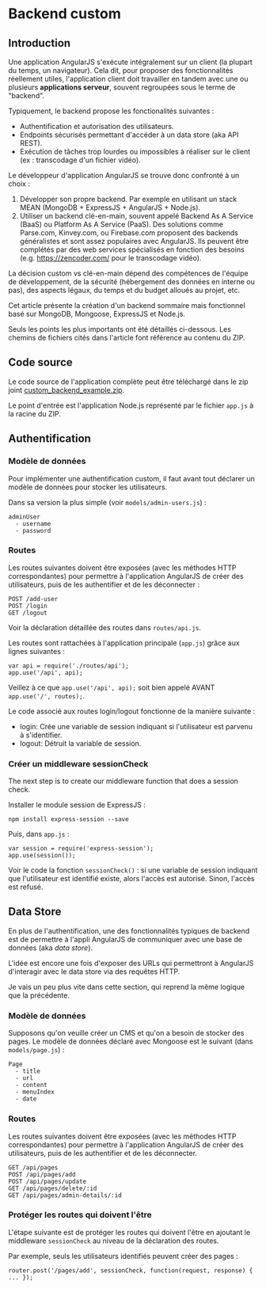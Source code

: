 Backend custom
==============

Introduction
------------

Une application AngularJS s'exécute intégralement sur un client (la plupart du temps, un navigateur). Cela dit, pour proposer des fonctionnalités réellement utiles, l'application client doit travailler en tandem avec une ou plusieurs **applications serveur**, souvent regroupées sous le terme de "backend".

Typiquement, le backend propose les fonctionalités suivantes :
- Authentification et autorisation des utilisateurs.
- Endpoints sécurisés permettant d'accéder à un data store (aka API REST).
- Exécution de tâches trop lourdes ou impossibles à réaliser sur le client (ex : transcodage d'un fichier vidéo).

Le développeur d'application AngularJS se trouve donc confronté à un choix :

1. Développer son propre backend. Par exemple en utilisant un stack MEAN (MongoDB + ExpressJS + AngularJS + Node.js).
2. Utiliser un backend clé-en-main, souvent appelé Backend As A Service (BaaS) ou Platform As A Service (PaaS). Des solutions comme Parse.com, Kinvey.com, ou Firebase.com proposent des backends généralistes et sont assez populaires avec AngularJS. Ils peuvent être complétés par des web services spécialisés en fonction des besoins (e.g. https://zencoder.com/ pour le transcodage vidéo).

La décision custom vs clé-en-main dépend des compétences de l'équipe de développement, de la sécurité (hébergement des données en interne ou pas), des aspects légaux, du temps et du budget alloués au projet, etc.

Cet article présente la création d'un backend sommaire mais fonctionnel basé sur MongoDB, Mongoose, ExpressJS et Node.js.

Seuls les points les plus importants ont été détaillés ci-dessous. Les chemins de fichiers cités dans l'article font référence au contenu du ZIP.



Code source
-----------

Le code source de l'application complète peut être téléchargé dans le zip joint [custom_backend_example.zip](custom_backend_example.zip).

Le point d'entrée est l'application Node.js représenté par le fichier `app.js` à la racine du ZIP.



Authentification
----------------


### Modèle de données

Pour implémenter une authentification custom, il faut avant tout déclarer un modèle de données pour stocker les utilisateurs.

Dans sa version la plus simple (voir `models/admin-users.js`) :

```
adminUser
  - username
  - password
```


### Routes

Les routes suivantes doivent être exposées (avec les méthodes HTTP correspondantes) pour permettre à l'application AngularJS de créer des utilisateurs, puis de les authentifier et de les déconnecter :

    POST /add-user
    POST /login
    GET /logout

Voir la déclaration détaillée des routes dans `routes/api.js`.

Les routes sont rattachées à l'application principale (`app.js`) grâce aux lignes suivantes :

    var api = require('./routes/api');
    app.use('/api', api);

Veillez à ce que `app.use('/api', api);` soit bien appelé AVANT `app.use('/', routes);`.

Le code associé aux routes login/logout fonctionne de la manière suivante :
- login: Crée une variable de session indiquant si l'utilisateur est parvenu à s'identifier.
- logout: Détruit la variable de session.


### Créer un middleware sessionCheck

The next step is to create our middleware function that does a session check.

Installer le module session de ExpressJS :

    npm install express-session --save

Puis, dans `app.js` :

    var session = require('express-session');
    app.use(session());

Voir le code la fonction `sessionCheck()` : si une variable de session indiquant que l'utilisateur est identifié existe, alors l'accès est autorisé. Sinon, l'accès est refusé.



Data Store
----------

En plus de l'authentification, une des fonctionnalités typiques de backend est de permettre à l'appli AngularJS de communiquer avec une base de données (aka *data store*).

L'idée est encore une fois d'exposer des URLs qui permettront à AngularJS d'interagir avec le data store via des requêtes HTTP.

Je vais un peu plus vite dans cette section, qui reprend la même logique que la précédente.


### Modèle de données

Supposons qu'on veuille créer un CMS et qu'on a besoin de stocker des pages. Le modèle de données déclaré avec Mongoose est le suivant (dans `models/page.js`) :

```
Page
  - title
  - url
  - content
  - menuIndex
  - date
```


### Routes

Les routes suivantes doivent être exposées (avec les méthodes HTTP correspondantes) pour permettre à l'application AngularJS de créer des utilisateurs, puis de les authentifier et de les déconnecter.

    GET /api/pages
    POST /api/pages/add
    POST /api/pages/update
    GET /api/pages/delete/:id
    GET /api/pages/admin-details/:id



### Protéger les routes qui doivent l'être

L'étape suivante est de protéger les routes qui doivent l'être en ajoutant le middleware `sessionCheck` au niveau de la déclaration des routes.

Par exemple, seuls les utilisateurs identifiés peuvent créer des pages :

    router.post('/pages/add', sessionCheck, function(request, response) { ... });

